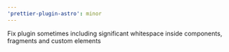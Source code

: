 ```yaml
---
'prettier-plugin-astro': minor
---
```


Fix plugin sometimes including significant whitespace inside components, fragments and custom elements
